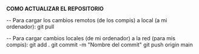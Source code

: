 **COMO ACTUALIZAR EL REPOSITORIO**

-- Para cargar los cambios remotos (de los compis) a local (a mi ordenador):
git pull

-- Para cargar cambios locales (de mi ordenador) a la red (para mis compis):
git add .
git commit -m "Nombre del commit"
git push origin main
